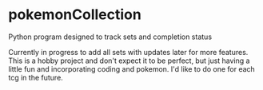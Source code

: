 # pokemonCollection
Python program designed to track sets and completion status

Currently in progress to add all sets with updates later for more features. This is a hobby project and don't expect it to be perfect, but just having a little fun and incorporating coding and pokemon. I'd like to do one for each tcg in the future.

